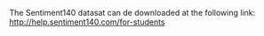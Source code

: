 The Sentiment140 datasat can de downloaded at the following link:
http://help.sentiment140.com/for-students
